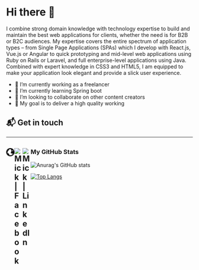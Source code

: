# Hi there 👋
I combine strong domain knowledge with technology expertise to build and maintain the best web applications for clients, whether the need is for B2B or B2C audiences.
My expertise covers the entire spectrum of application types – from Single Page Applications (SPAs) which I develop with React.js, Vue.js or Angular to quick prototyping and mid-level web applications using Ruby on Rails or Laravel, and full enterprise-level applications using Java.
Combined with expert knowledge in CSS3 and HTML5, I am equipped to make your application look elegant and provide a slick user experience.

- 🔭 I’m currently working as a freelancer
- 🌱 I’m currently learning Spring boot
- 👯 I’m looking to collaborate on other content creators
- 🤔 My goal is to deliver a high quality working

## 📬 Get in touch
---
[<img align="left" alt="Mick" width="22px" src="https://raw.githubusercontent.com/iconic/open-iconic/master/svg/globe.svg" />](https://portfolio-lub2code.web.app/)
[<img align="left" alt="Mick | Facebook" width="22px" src="https://cdn.jsdelivr.net/npm/simple-icons@3.4.0/icons/facebook.svg" />](https://www.facebook.com/mick.ping.54/)
[<img align="left" alt="Mick | LinkedIn" width="22px" src="https://cdn.jsdelivr.net/npm/simple-icons@v3/icons/linkedin.svg" />](https://www.linkedin.com/in/mick-p-193190200/)
---


### My GitHub Stats

![Anurag's GitHub stats](https://github-readme-stats.vercel.app/api?username=lub2code&show_icons=true&theme=radical)

[![Top Langs](https://github-readme-stats.vercel.app/api/top-langs/?username=lub2code&layout=compact&theme=radical)](https://github.com/anuraghazra/github-readme-stats)
